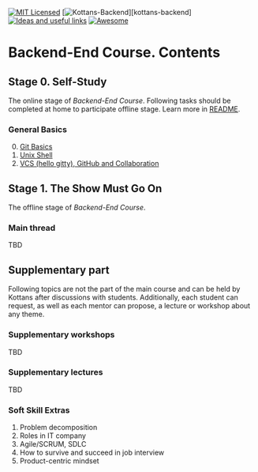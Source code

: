 [![MIT Licensed][icon-mit]][license]
[![Kottans-Backend][icon-kottans-be]][kottans-backend]
[![Ideas and useful links][icon-ideas]][ideas]
[![Awesome][icon-awesome]][awesome]
&nbsp;&nbsp;&nbsp;&nbsp;&nbsp;&nbsp;

# Backend-End Course. Contents

## Stage 0. Self-Study

The online stage of _Backend-End Course_. Following tasks should be completed
at home to participate offline stage. Learn more in [README](README.md).

### General Basics

0.  [Git Basics](tasks/git-intro.md)
1.  [Unix Shell](tasks/unix-shell.md)
1.  [VCS (hello gitty), GitHub and Collaboration](tasks/git-collaboration.md)

## Stage 1. The Show Must Go On

The offline stage of _Backend-End Course_.

### Main thread

TBD

## Supplementary part

Following topics are not the part of the main course and can be held by Kottans after discussions with students.
Additionally, each student can request, as well as each mentor can propose, a lecture or workshop about any theme.

### Supplementary workshops

TBD

### Supplementary lectures

TBD

### Soft Skill Extras

1.  Problem decomposition
1.  Roles in IT company
1.  Agile/SCRUM, SDLC
1.  How to survive and succeed in job interview
1.  Product-centric mindset

[icon-chat]: https://img.shields.io/badge/chat-on%20telegram-blue.svg
[icon-mit]: https://img.shields.io/badge/license-MIT-blue.svg
[icon-ideas]: https://img.shields.io/badge/google--doc-ideas-ff69b4.svg
[icon-awesome]: https://cdn.rawgit.com/sindresorhus/awesome/d7305f38d29fed78fa85652e3a63e154dd8e8829/media/badge.svg
[license]: https://github.com/Kottans/web/blob/master/LICENSE.md
[awesome]: https://github.com/sindresorhus/awesome
[ideas]: https://docs.google.com/spreadsheets/d/1bZJhYjK3VHOS2HmQb2Fs4aHfEBt8mp1F09j9nEEDaqE/edit#gid=818017811
[icon-kottans-be]: https://img.shields.io/badge/%3D(%5E.%5E)%3D-backend-yellow.svg

